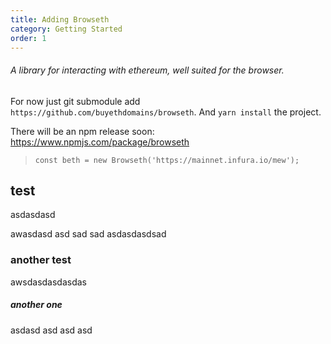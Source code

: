 ```yaml
---
title: Adding Browseth
category: Getting Started
order: 1
---
```


###### A library for interacting with ethereum, well suited for the browser.

For now just git submodule add `https://github.com/buyethdomains/browseth`. And
`yarn install` the project.

There will be an npm release soon: https://www.npmjs.com/package/browseth

> `const beth = new Browseth('https://mainnet.infura.io/mew');`

## test

asdasdasd

awasdasd asd sad sad asdasdasdsad

### another test

awsdasdasdasdas

##### another one

asdasd asd asd asd
